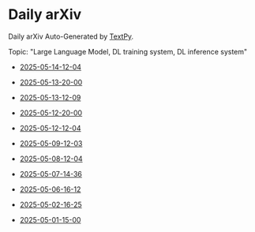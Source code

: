 # Daily arXiv

Daily arXiv Auto-Generated by [TextPy](https://github.com/yezhengmao1/TextPy).

Topic: "Large Language Model, DL training system, DL inference system"

* [2025-05-14-12-04](./2025-05-14-12-04.md)

* [2025-05-13-20-00](./2025-05-13-20-00.md)

* [2025-05-13-12-09](./2025-05-13-12-09.md)

* [2025-05-12-20-00](./2025-05-12-20-00.md)

* [2025-05-12-12-04](./2025-05-12-12-04.md)

* [2025-05-09-12-03](./2025-05-09-12-03.md)

* [2025-05-08-12-04](./2025-05-08-12-04.md)

* [2025-05-07-14-36](./2025-05-07-14-36.md)

* [2025-05-06-16-12](./2025-05-06-16-12.md)

* [2025-05-02-16-25](./2025-05-02-16-25.md)

* [2025-05-01-15-00](./2025-05-01-15-00.md)
